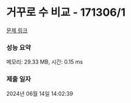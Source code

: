 # 거꾸로 수 비교 - 171306/1 

[문제 링크](https://level.goorm.io/exam/171306/%EA%B1%B0%EA%BE%B8%EB%A1%9C-%EC%88%98-%EB%B9%84%EA%B5%90/quiz/1) 

### 성능 요약

메모리: 29.33 MB, 시간: 0.15 ms

### 제출 일자

2024년 06월 14일 14:02:39


